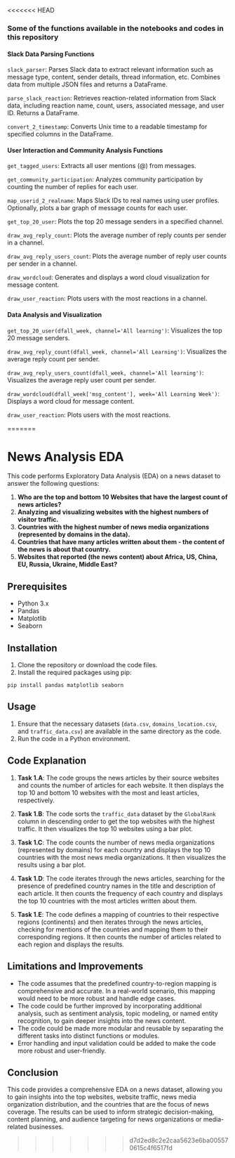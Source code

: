 <<<<<<< HEAD

### Some of the functions available in the notebooks and codes in this repository

#### Slack Data Parsing Functions
`slack_parser`: Parses Slack data to extract relevant information such as message type, content, sender details, thread information, etc. Combines data from multiple JSON files and returns a DataFrame.

`parse_slack_reaction`: Retrieves reaction-related information from Slack data, including reaction name, count, users, associated message, and user ID. Returns a DataFrame.

`convert_2_timestamp`: Converts Unix time to a readable timestamp for specified columns in the DataFrame.

#### User Interaction and Community Analysis Functions
`get_tagged_users`: Extracts all user mentions (@) from messages.

`get_community_participation`: Analyzes community participation by counting the number of replies for each user.

`map_userid_2_realname`: Maps Slack IDs to real names using user profiles. Optionally, plots a bar graph of message counts for each user.

`get_top_20_user`: Plots the top 20 message senders in a specified channel.

`draw_avg_reply_count`: Plots the average number of reply counts per sender in a channel.

`draw_avg_reply_users_count`: Plots the average number of reply user counts per sender in a channel.

`draw_wordcloud`: Generates and displays a word cloud visualization for message content.

`draw_user_reaction`: Plots users with the most reactions in a channel.

#### Data Analysis and Visualization
`get_top_20_user(dfall_week, channel='All learning')`: Visualizes the top 20 message senders.

`draw_avg_reply_count(dfall_week, channel='All Learning')`: Visualizes the average reply count per sender.

`draw_avg_reply_users_count(dfall_week, channel='All learning')`: Visualizes the average reply user count per sender.

`draw_wordcloud(dfall_week['msg_content'], week='All Learning Week')`: Displays a word cloud for message content.

`draw_user_reaction`: Plots users with the most reactions.

=======
# News Analysis EDA

This code performs Exploratory Data Analysis (EDA) on a news dataset to answer the following questions:

1. **Who are the top and bottom 10 Websites that have the largest count of news articles?**
2. **Analyzing and visualizing websites with the highest numbers of visitor traffic.**
3. **Countries with the highest number of news media organizations (represented by domains in the data).**
4. **Countries that have many articles written about them - the content of the news is about that country.**
5. **Websites that reported (the news content) about Africa, US, China, EU, Russia, Ukraine, Middle East?**

## Prerequisites

- Python 3.x
- Pandas
- Matplotlib
- Seaborn

## Installation

1. Clone the repository or download the code files.
2. Install the required packages using pip:

```
pip install pandas matplotlib seaborn
```

## Usage

1. Ensure that the necessary datasets (`data.csv`, `domains_location.csv`, and `traffic_data.csv`) are available in the same directory as the code.
2. Run the code in a Python environment.

## Code Explanation

1. **Task 1.A**: The code groups the news articles by their source websites and counts the number of articles for each website. It then displays the top 10 and bottom 10 websites with the most and least articles, respectively.

2. **Task 1.B**: The code sorts the `traffic_data` dataset by the `GlobalRank` column in descending order to get the top websites with the highest traffic. It then visualizes the top 10 websites using a bar plot.

3. **Task 1.C**: The code counts the number of news media organizations (represented by domains) for each country and displays the top 10 countries with the most news media organizations. It then visualizes the results using a bar plot.

4. **Task 1.D**: The code iterates through the news articles, searching for the presence of predefined country names in the title and description of each article. It then counts the frequency of each country and displays the top 10 countries with the most articles written about them.

5. **Task 1.E**: The code defines a mapping of countries to their respective regions (continents) and then iterates through the news articles, checking for mentions of the countries and mapping them to their corresponding regions. It then counts the number of articles related to each region and displays the results.

## Limitations and Improvements

- The code assumes that the predefined country-to-region mapping is comprehensive and accurate. In a real-world scenario, this mapping would need to be more robust and handle edge cases.
- The code could be further improved by incorporating additional analysis, such as sentiment analysis, topic modeling, or named entity recognition, to gain deeper insights into the news content.
- The code could be made more modular and reusable by separating the different tasks into distinct functions or modules.
- Error handling and input validation could be added to make the code more robust and user-friendly.

## Conclusion

This code provides a comprehensive EDA on a news dataset, allowing you to gain insights into the top websites, website traffic, news media organization distribution, and the countries that are the focus of news coverage. The results can be used to inform strategic decision-making, content planning, and audience targeting for news organizations or media-related businesses.
>>>>>>> d7d2ed8c2e2caa5623e6ba005570615c4f6517fd
